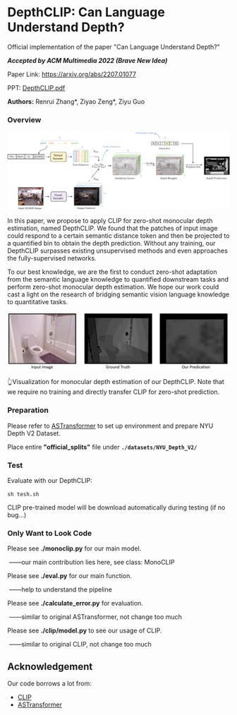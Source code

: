 # DepthCLIP: Can Language Understand Depth?
Official implementation of the paper "Can Language Understand Depth?"

***Accepted by ACM Multimedia 2022 (Brave New Idea)***

Paper Link: https://arxiv.org/abs/2207.01077

PPT:   [DepthCLIP.pdf](DepthCLIP.pdf) 

**Authors:** Renrui Zhang\*, Ziyao Zeng\*, Ziyu Guo

### Overview

![pipeline](pipeline.png)

In this paper, we propose to apply CLIP for zero-shot monocular depth estimation, named DepthCLIP. We found that the patches of input image could respond to a certain semantic distance token and then be projected to a quantified bin to obtain the depth prediction. Without any training, our DepthCLIP surpasses existing unsupervised methods and even approaches the fully-supervised networks. 

To our best knowledge, we are the first to conduct zero-shot adaptation from the semantic language knowledge to quantified downstream tasks and perform zero-shot monocular depth estimation. We hope our work could cast a light on the research of bridging semantic vision language knowledge to quantitative tasks.

![cover](cover.png)

👆Visualization for monocular depth estimation of our DepthCLIP. Note that we require no training and directly transfer CLIP for zero-shot prediction.

### Preparation

Please refer to [ASTransformer](https://github.com/WJ-Chang-42/ASTransformer) to set up environment and prepare NYU Depth V2 Dataset.

Place entire **"official_splits"** file under **`./datasets/NYU_Depth_V2/`**

### Test


Evaluate with our DepthCLIP:
``` 
sh tesh.sh
```

CLIP pre-trained model will be download automatically during testing (if no bug...)

### Only Want to Look Code

Please see **./monoclip.py** for our main model.

​		——our main contribution lies here, see class: MonoCLIP

Please see **./eval.py** for our main function.

​		——help to understand the pipeline

Please see **./calculate_error.py** for evaluation.

​		——similar to original ASTransformer, not change too much

Please see **./clip/model.py** to see our usage of CLIP.

​		——similar to original CLIP, not change too much

## Acknowledgement

Our code borrows a lot from:
- [CLIP](https://github.com/openai/CLIP)
- [ASTransformer](https://github.com/Strawberry-Eat-Mango/PCT_Pytorch)
